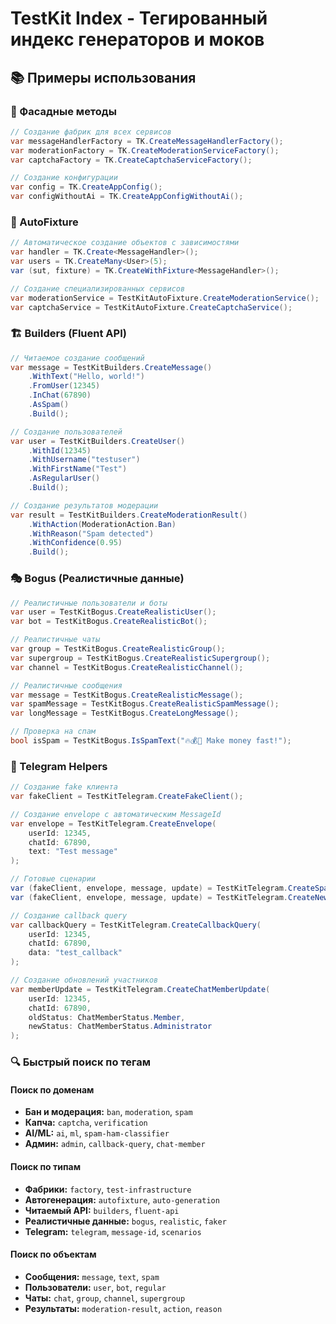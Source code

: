 # TestKit Index - Тегированный индекс генераторов и моков

## 📚 Примеры использования

### 🔧 Фасадные методы
```csharp
// Создание фабрик для всех сервисов
var messageHandlerFactory = TK.CreateMessageHandlerFactory();
var moderationFactory = TK.CreateModerationServiceFactory();
var captchaFactory = TK.CreateCaptchaServiceFactory();

// Создание конфигурации
var config = TK.CreateAppConfig();
var configWithoutAi = TK.CreateAppConfigWithoutAi();
```

### 🤖 AutoFixture
```csharp
// Автоматическое создание объектов с зависимостями
var handler = TK.Create<MessageHandler>();
var users = TK.CreateMany<User>(5);
var (sut, fixture) = TK.CreateWithFixture<MessageHandler>();

// Создание специализированных сервисов
var moderationService = TestKitAutoFixture.CreateModerationService();
var captchaService = TestKitAutoFixture.CreateCaptchaService();
```

### 🏗️ Builders (Fluent API)
```csharp
// Читаемое создание сообщений
var message = TestKitBuilders.CreateMessage()
    .WithText("Hello, world!")
    .FromUser(12345)
    .InChat(67890)
    .AsSpam()
    .Build();

// Создание пользователей
var user = TestKitBuilders.CreateUser()
    .WithId(12345)
    .WithUsername("testuser")
    .WithFirstName("Test")
    .AsRegularUser()
    .Build();

// Создание результатов модерации
var result = TestKitBuilders.CreateModerationResult()
    .WithAction(ModerationAction.Ban)
    .WithReason("Spam detected")
    .WithConfidence(0.95)
    .Build();
```

### 🎭 Bogus (Реалистичные данные)
```csharp
// Реалистичные пользователи и боты
var user = TestKitBogus.CreateRealisticUser();
var bot = TestKitBogus.CreateRealisticBot();

// Реалистичные чаты
var group = TestKitBogus.CreateRealisticGroup();
var supergroup = TestKitBogus.CreateRealisticSupergroup();
var channel = TestKitBogus.CreateRealisticChannel();

// Реалистичные сообщения
var message = TestKitBogus.CreateRealisticMessage();
var spamMessage = TestKitBogus.CreateRealisticSpamMessage();
var longMessage = TestKitBogus.CreateLongMessage();

// Проверка на спам
bool isSpam = TestKitBogus.IsSpamText("🔥💰🎁 Make money fast!");
```

### 📱 Telegram Helpers
```csharp
// Создание fake клиента
var fakeClient = TestKitTelegram.CreateFakeClient();

// Создание envelope с автоматическим MessageId
var envelope = TestKitTelegram.CreateEnvelope(
    userId: 12345,
    chatId: 67890,
    text: "Test message"
);

// Готовые сценарии
var (fakeClient, envelope, message, update) = TestKitTelegram.CreateSpamScenario();
var (fakeClient, envelope, message, update) = TestKitTelegram.CreateNewUserScenario();

// Создание callback query
var callbackQuery = TestKitTelegram.CreateCallbackQuery(
    userId: 12345,
    chatId: 67890,
    data: "test_callback"
);

// Создание обновлений участников
var memberUpdate = TestKitTelegram.CreateChatMemberUpdate(
    userId: 12345,
    chatId: 67890,
    oldStatus: ChatMemberStatus.Member,
    newStatus: ChatMemberStatus.Administrator
);
```

### 🔍 Быстрый поиск по тегам

#### Поиск по доменам
- **Бан и модерация:** `ban`, `moderation`, `spam`
- **Капча:** `captcha`, `verification`
- **AI/ML:** `ai`, `ml`, `spam-ham-classifier`
- **Админ:** `admin`, `callback-query`, `chat-member`

#### Поиск по типам
- **Фабрики:** `factory`, `test-infrastructure`
- **Автогенерация:** `autofixture`, `auto-generation`
- **Читаемый API:** `builders`, `fluent-api`
- **Реалистичные данные:** `bogus`, `realistic`, `faker`
- **Telegram:** `telegram`, `message-id`, `scenarios`

#### Поиск по объектам
- **Сообщения:** `message`, `text`, `spam`
- **Пользователи:** `user`, `bot`, `regular`
- **Чаты:** `chat`, `group`, `channel`, `supergroup`
- **Результаты:** `moderation-result`, `action`, `reason` 